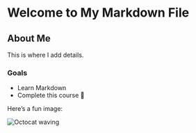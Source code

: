 # Welcome to My Markdown File  

## About Me  
This is where I add details.  

### Goals  
- Learn Markdown  
- Complete this course 🎉  


Here’s a fun image:  

![Octocat waving](https://octodex.github.com/images/yaktocat.png)

